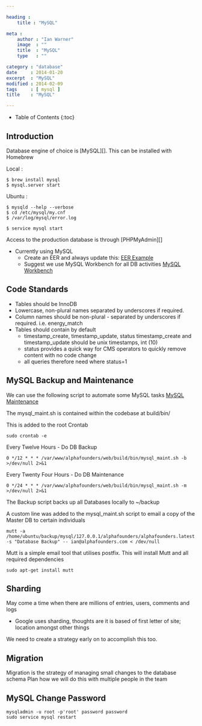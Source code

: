 ```yaml
---

heading :
    title : "MySQL"

meta :
    author : "Ian Warner"
    image  : ""
    title  : "MySQL"
    type   : ""

category : "database"
date     : 2014-01-20
excerpt  : "MySQL"
modified : 2014-02-09
tags     : [ mysql ]
title    : "MySQL"

---
```


* Table of Contents
{:toc}

## Introduction

Database engine of choice is [MySQL][]. This can be installed with Homebrew

Local :

    $ brew install mysql
    $ mysql.server start

Ubuntu :

    $ mysqld --help --verbose
    $ cd /etc/mysql/my.cnf
    $ /var/log/mysql/error.log

    $ service mysql start

Access to the production database is through [PHPMyAdmin][]

* Currently using MySQL
    * Create an EER and always update this:
      [EER Example](http://net.tutsplus.com/tutorials/databases/visual-database-creation-with-mysql-workbench/)
    * Suggest we use MySQL Workbench for all DB activities
      [MySQL Workbench](http://www.mysql.com/products/workbench/)

## Code Standards

* Tables should be InnoDB
* Lowercase, non-plural names separated by underscores if required.
* Column names should be non-plural - separated by underscores if required. i.e. energy_match
* Tables should contain by default
    * timestamp_create, timestamp_update, status timestamp_create and timestamp_update should be unix timestamps, int (10)
    * status provides a quick way for CMS operators to quickly remove content with no code change
    * all queries therefore need where status=1

## MySQL Backup and Maintenance

We can use the following script to automate some MySQL tasks
[MySQL Maintenance](https://github.com/mmerian/MySQL-Maint)

The mysql_maint.sh is contained within the codebase at build/bin/

This is added to the root Crontab

    sudo crontab -e

Every Twelve Hours - Do DB Backup

    0 */12 * * * /var/www/alphafounders/web/build/bin/mysql_maint.sh -b >/dev/null 2>&1

Every Twenty Four Hours - Do DB Maintenance

    0 */24 * * * /var/www/alphafounders/web/build/bin/mysql_maint.sh -m >/dev/null 2>&1

The Backup script backs up all Databases locally to ~/backup

A custom line was added to the mysql_maint.sh script to email a copy of the Master DB to certain individuals

    mutt -a /home/ubuntu/backup/mysql/127.0.0.1/alphafounders/alphafounders.latest.sql.bz2 -s "Database Backup" -- ian@alphafounders.com < /dev/null

Mutt is a simple email tool that utilises postfix. This will install Mutt and all required dependencies

    sudo apt-get install mutt

## Sharding

May come a time when there are millions of entries, users, comments and logs

* Google uses sharding, thoughts are it is based of first letter of
site; location amongst other things

We need to create a strategy early on to accomplish this too.

## Migration

Migration is the strategy of managing small changes to the database schema
Plan how we will do this with multiple people in the team

## MySQL Change Password

    mysqladmin -u root -p'root' password password
    sudo service mysql restart